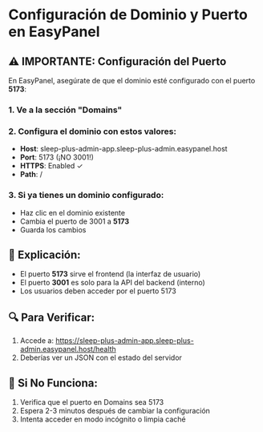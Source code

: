 # Configuración de Dominio y Puerto en EasyPanel

## ⚠️ IMPORTANTE: Configuración del Puerto

En EasyPanel, asegúrate de que el dominio esté configurado con el puerto **5173**:

### 1. Ve a la sección "Domains"
### 2. Configura el dominio con estos valores:
   - **Host**: sleep-plus-admin-app.sleep-plus-admin.easypanel.host
   - **Port**: 5173 (¡NO 3001!)
   - **HTTPS**: Enabled ✓
   - **Path**: /

### 3. Si ya tienes un dominio configurado:
   - Haz clic en el dominio existente
   - Cambia el puerto de 3001 a **5173**
   - Guarda los cambios

## 📝 Explicación:
- El puerto **5173** sirve el frontend (la interfaz de usuario)
- El puerto **3001** es solo para la API del backend (interno)
- Los usuarios deben acceder por el puerto 5173

## 🔍 Para Verificar:
1. Accede a: https://sleep-plus-admin-app.sleep-plus-admin.easypanel.host/health
2. Deberías ver un JSON con el estado del servidor

## 🚨 Si No Funciona:
1. Verifica que el puerto en Domains sea 5173
2. Espera 2-3 minutos después de cambiar la configuración
3. Intenta acceder en modo incógnito o limpia caché
